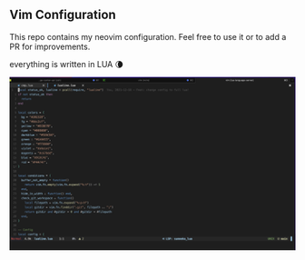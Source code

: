 ## Vim Configuration

This repo contains my neovim configuration. Feel free to use it or to add a PR for improvements.

everything is written in LUA 🌘

![my neovim conf](neovimconf.png)

